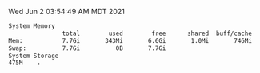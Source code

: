 Wed Jun  2 03:54:49 AM MDT 2021
```bash
System Memory
               total        used        free      shared  buff/cache   available
Mem:           7.7Gi       343Mi       6.6Gi       1.0Mi       746Mi       7.1Gi
Swap:          7.7Gi          0B       7.7Gi
System Storage
475M	.
```
